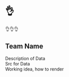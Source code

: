 # :ok_hand:
:ok_hand::ok_hand::ok_hand:

## Team Name<br>
Description of Data<br>
Src for Data<br>
Working idea, how to render
